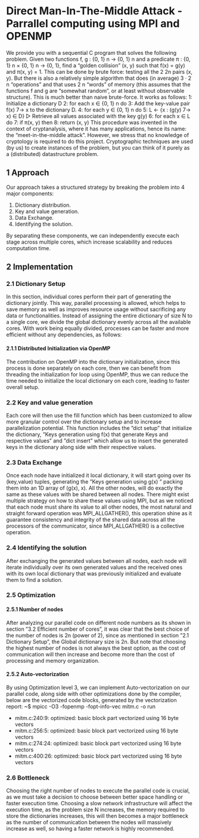 # Direct Man-In-The-Middle Attack - Parrallel computing using MPI and OPENMP

We provide you with a sequential C program that solves the following problem. Given two
functions f, g : {0, 1}
n → {0, 1}
n and a predicate π : {0, 1}
n × {0, 1}
n → {0, 1}, find a “golden
collision” (x, y) such that f(x) = g(y) and π(x, y) = 1.
This can be done by brute force: testing all the 2
2n pairs (x, y). But there is also a relatively
simple algorithm that does (in average) 3 · 2
n “operations” and that uses 2
n “words” of memory
(this assumes that the functions f and g are “somewhat random”, or at least without observable
structure). This is much better than naive brute-force. It works as follows:
1: Initialize a dictionary D
2: for each x ∈ {0, 1}
n do
3: Add the key-value pair f(x) 7→ x to the dictionary D.
4: for each y ∈ {0, 1}
n do
5: L ← {x : (g(y) 7→ x) ∈ D} ▷ Retrieve all values associated with the key g(y)
6: for each x ∈ L do
7: if π(x, y) then
8: return (x, y)
This procedure was invented in the context of cryptanalysis, where it has many applications,
hence its name: the “meet-in-the-middle attack”.
However, we stress that no knowledge of cryptology is required to do this project. Cryptographic
techniques are used (by us) to create instances of the problem, but you can think of it purely as
a (distributed) datastructure problem.




## 1 Approach
Our approach takes a structured strategy by breaking the problem into 4 major components:
  1. Dictionary distribution.
  2. Key and value generation.
  3. Data Exchange.
  4. Identifying the solution.

By separating these components, we can independently execute each stage across multiple cores, which
increase scalability and reduces computation time.


## 2 Implementation

### 2.1 Dictionary Setup
In this section, individual cores perform their part of generating the dictionary jointly. This way,
parallel processing is allowed, which helps to save memory as well as improves resource usage without
sacrificing any data or functionalities.
Instead of assigning the entire dictionary of size N to a single core, we divide the global dictionary
evenly across all the available cores. With work being equally divided, processes can be faster and
more efficient without any dependencies, as follows:

#### 2.1.1 Distributed Initialization via OpenMP
The contribution on OpenMP into the dictionary initialization, since this process is done separately on
each core, then we can benefit from threading the initialization for loop using OpenMP, thus we can
reduce the time needed to initialize the local dictionary on each core, leading to faster overall setup.

### 2.2 Key and value generation
Each core will then use the fill function which has been customized to allow more granular control over
the dictionary setup and to increase parallelization potential.
This function includes the ”dict setup” that initialize the dictionary, ”Keys generation using f(x)
that generate Keys and respective values” and ”dict insert” which allow us to insert the generated
keys in the dictionary along side with their respective values.

### 2.3 Data Exchange
Once each node have initialized it local dictionary, it will start going over its (key,value) tuples, generating the ”Keys generation using g(x) ” packing them into an 1D array of (g(x), x). 
All the other nodes, will do exactly the same as these values with be shared between all nodes. There might exist multiple strategy on how to share these values using MPI, but as we noticed that each node must share its value to all other nodes, the most natural and straight forward operation was MPI_ALLGATHER(), this operation shine as it guarantee consistency and integrity of the shared data across all the processors of the communicator, since MPI_ALLGATHER() is a collective operation.

### 2.4 Identifying the solution
After exchanging the generated values between all nodes, each node will iterate individually over its
own generated values and the received ones with its own local dictionary that was previously initialized
and evaluate them to find a solution.


### 2.5 Optimization

#### 2.5.1 Number of nodes
After analyzing our parallel code on different node numbers as its shown in section ”3.2 Efficient number of cores”, it was clear that the best choice of the number of nodes is 2n (power of 2), since as
mentioned in section ”2.1 Dictionary Setup”, the Global dictionary size is 2n.
But note that choosing the highest number of nodes is not always the best option, as the cost of
communication will then increase and become more than the cost of processing and memory organization.

#### 2.5.2 Auto-vectorization
By using Optimization level 3, we can implement Auto-vectorization on our parallel code, along side
with other optimizations done by the compiler, below are the vectorized code blocks, generated by the
vectorization report:
~$ mpicc -O3 -fopenmp -fopt-info-vec mitm.c -o run
- mitm.c:240:9: optimized: basic block part vectorized using 16 byte vectors
- mitm.c:256:5: optimized: basic block part vectorized using 16 byte vectors
- mitm.c:274:24: optimized: basic block part vectorized using 16 byte vectors
- mitm.c:400:26: optimized: basic block part vectorized using 16 byte vectors

### 2.6 Bottleneck
Choosing the right number of nodes to execute the parallel code is crucial, as we must take a decision
to choose between better space handling or faster execution time.
Choosing a slow network infrastructure will affect the execution time, as the problem size N increases,
the memory required to store the dictionaries increases, this will then becomes a major bottleneck as
the number of communication between the nodes will massively increase as well, so having a faster
network is highly recommended.




